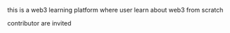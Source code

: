 this is a web3 learning platform where user learn about web3 from scratch 

contributor are invited 